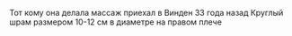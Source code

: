 Тот кому она делала массаж приехал в Винден 33 года назад
Круглый шрам размером 10-12 см в диаметре на правом плече
